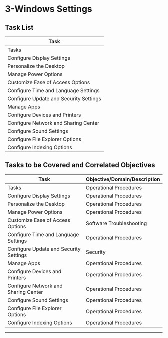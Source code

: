 # 3-Windows Settings

## Task List

| Task                           |
|--------------------------------|
| Tasks                         |
| Configure Display Settings     |
| Personalize the Desktop        |
| Manage Power Options           |
| Customize Ease of Access Options |
| Configure Time and Language Settings |
| Configure Update and Security Settings |
| Manage Apps                    |
| Configure Devices and Printers |
| Configure Network and Sharing Center |
| Configure Sound Settings       |
| Configure File Explorer Options|
| Configure Indexing Options     |

## Tasks to be Covered and Correlated Objectives

| Task                           | Objective/Domain/Description                                      |
|--------------------------------|------------------------------------------------------------------|
| Tasks                         | Operational Procedures                                            |
| Configure Display Settings     | Operational Procedures                                            |
| Personalize the Desktop        | Operational Procedures                                            |
| Manage Power Options           | Operational Procedures                                            |
| Customize Ease of Access Options | Software Troubleshooting                                        |
| Configure Time and Language Settings | Operational Procedures                                      |
| Configure Update and Security Settings | Security                                                  |
| Manage Apps                    | Operational Procedures                                            |
| Configure Devices and Printers | Operational Procedures                                            |
| Configure Network and Sharing Center | Operational Procedures                                      |
| Configure Sound Settings       | Operational Procedures                                            |
| Configure File Explorer Options| Operational Procedures                                            |
| Configure Indexing Options     | Operational Procedures                                            |

---


